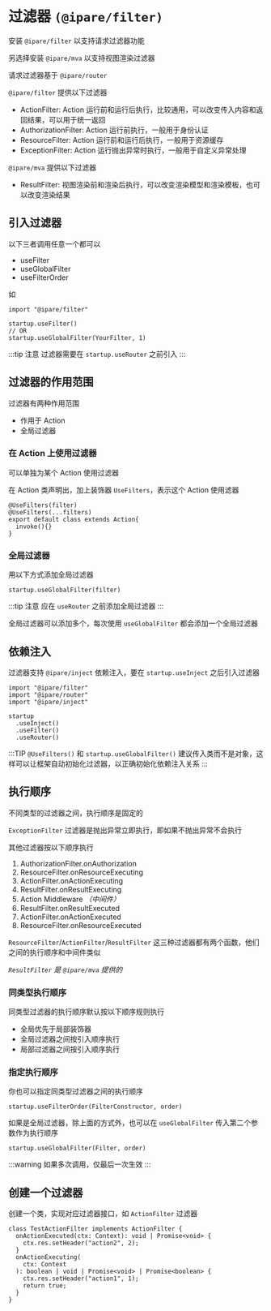 # 过滤器 `(@ipare/filter)`

安装 `@ipare/filter` 以支持请求过滤器功能

另选择安装 `@ipare/mva` 以支持视图渲染过滤器

请求过滤器基于 `@ipare/router`

`@ipare/filter` 提供以下过滤器

- ActionFilter: Action 运行前和运行后执行，比较通用，可以改变传入内容和返回结果，可以用于统一返回
- AuthorizationFilter: Action 运行前执行，一般用于身份认证
- ResourceFilter: Action 运行前和运行后执行，一般用于资源缓存
- ExceptionFilter: Action 运行抛出异常时执行，一般用于自定义异常处理

`@ipare/mva` 提供以下过滤器

- ResultFilter: 视图渲染前和渲染后执行，可以改变渲染模型和渲染模板，也可以改变渲染结果

## 引入过滤器

以下三者调用任意一个都可以

- useFilter
- useGlobalFilter
- useFilterOrder

如

```TS
import "@ipare/filter"

startup.useFilter()
// OR
startup.useGlobalFilter(YourFilter, 1)
```

:::tip 注意
过滤器需要在 `startup.useRouter` 之前引入
:::

## 过滤器的作用范围

过滤器有两种作用范围

- 作用于 Action
- 全局过滤器

### 在 Action 上使用过滤器

可以单独为某个 Action 使用过滤器

在 Action 类声明出，加上装饰器 `UseFilters`，表示这个 Action 使用滤器

```TS
@UseFilters(filter)
@UseFilters(...filters)
export default class extends Action{
  invoke(){}
}
```

### 全局过滤器

用以下方式添加全局过滤器

```TS
startup.useGlobalFilter(filter)
```

:::tip 注意
应在 `useRouter` 之前添加全局过滤器
:::

全局过滤器可以添加多个，每次使用 `useGlobalFilter` 都会添加一个全局过滤器

## 依赖注入

过滤器支持 `@ipare/inject` 依赖注入，要在 `startup.useInject` 之后引入过滤器

```TS
import "@ipare/filter"
import "@ipare/router"
import "@ipare/inject"

startup
  .useInject()
  .useFilter()
  .useRouter()
```

:::TIP
`@UseFilters()` 和 `startup.useGlobalFilter()` 建议传入类而不是对象，这样可以让框架自动初始化过滤器，以正确初始化依赖注入关系
:::

## 执行顺序

不同类型的过滤器之间，执行顺序是固定的

`ExceptionFilter` 过滤器是抛出异常立即执行，即如果不抛出异常不会执行

其他过滤器按以下顺序执行

1. AuthorizationFilter.onAuthorization
2. ResourceFilter.onResourceExecuting
3. ActionFilter.onActionExecuting
4. ResultFilter.onResultExecuting
5. Action Middleware _（中间件）_
6. ResultFilter.onResultExecuted
7. ActionFilter.onActionExecuted
8. ResourceFilter.onResourceExecuted

`ResourceFilter`/`ActionFilter`/`ResultFilter` 这三种过滤器都有两个函数，他们之间的执行顺序和中间件类似

_`ResultFilter` 是 `@ipare/mva` 提供的_

### 同类型执行顺序

同类型过滤器的执行顺序默认按以下顺序规则执行

- 全局优先于局部装饰器
- 全局过滤器之间按引入顺序执行
- 局部过滤器之间按引入顺序执行

### 指定执行顺序

你也可以指定同类型过滤器之间的执行顺序

```TS
startup.useFilterOrder(FilterConstructor, order)
```

如果是全局过滤器，除上面的方式外，也可以在 `useGlobalFilter` 传入第二个参数作为执行顺序

```TS
startup.useGlobalFilter(Filter, order)
```

:::warning
如果多次调用，仅最后一次生效
:::

## 创建一个过滤器

创建一个类，实现对应过滤器接口，如 `ActionFilter` 过滤器

```TS
class TestActionFilter implements ActionFilter {
  onActionExecuted(ctx: Context): void | Promise<void> {
    ctx.res.setHeader("action2", 2);
  }
  onActionExecuting(
    ctx: Context
  ): boolean | void | Promise<void> | Promise<boolean> {
    ctx.res.setHeader("action1", 1);
    return true;
  }
}
```
